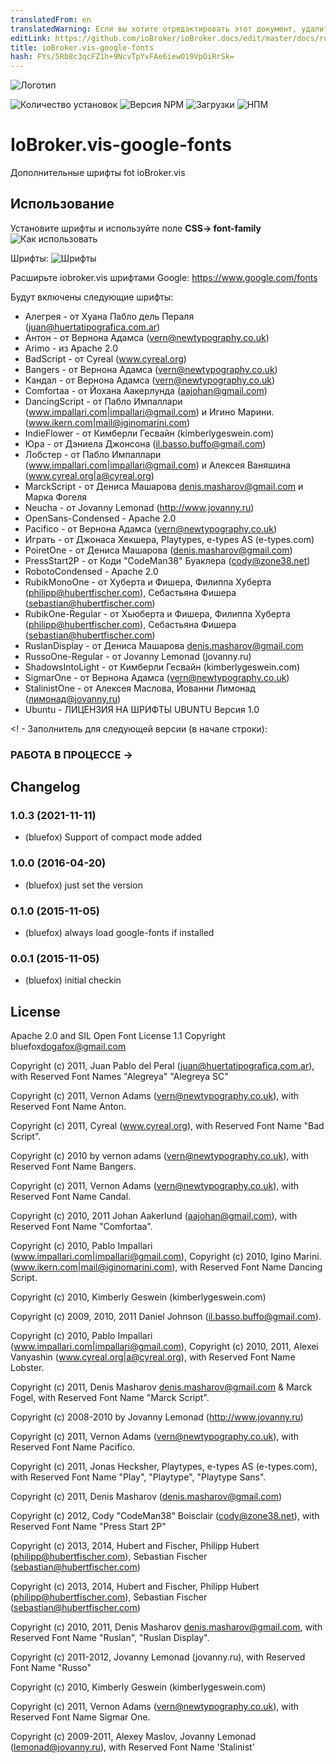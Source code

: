 ```yaml
---
translatedFrom: en
translatedWarning: Если вы хотите отредактировать этот документ, удалите поле «translatedFrom», в противном случае этот документ будет снова автоматически переведен
editLink: https://github.com/ioBroker/ioBroker.docs/edit/master/docs/ru/adapterref/iobroker.vis-google-fonts/README.md
title: ioBroker.vis-google-fonts
hash: FYs/5Rb8c3qcFZ1h+9NcvTpYvFAe6iewO19VpOiRrSk=
---
```

![Логотип](../../../en/adapterref/iobroker.vis-google-fonts/admin/vis-google-fonts.png)

![Количество установок](http://iobroker.live/badges/vis-google-fonts-stable.svg)
![Версия NPM](http://img.shields.io/npm/v/iobroker.vis-google-fonts.svg)
![Загрузки](https://img.shields.io/npm/dm/iobroker.vis-google-fonts.svg)
![НПМ](https://nodei.co/npm/iobroker.vis-google-fonts.png?downloads=true)

# IoBroker.vis-google-fonts
Дополнительные шрифты fot ioBroker.vis

## Использование
Установите шрифты и используйте поле **CSS-> font-family** ![Как использовать](../../../en/adapterref/iobroker.vis-google-fonts/img/usage.png)

Шрифты: ![Шрифты](../../../en/adapterref/iobroker.vis-google-fonts/img/fonts.png)

Расширьте iobroker.vis шрифтами Google: https://www.google.com/fonts

Будут включены следующие шрифты:

- Алегрея - от Хуана Пабло дель Пераля (juan@huertatipografica.com.ar)
- Антон - от Вернона Адамса (vern@newtypography.co.uk)
- Arimo - из Apache 2.0
- BadScript - от Cyreal (www.cyreal.org)
- Bangers - от Вернона Адамса (vern@newtypography.co.uk)
- Кандал - от Вернона Адамса (vern@newtypography.co.uk)
- Comfortaa - от Йохана Аакерлунда (aajohan@gmail.com)
- DancingScript - от Пабло Импаллари (www.impallari.com|impallari@gmail.com) и Игино Марини. (www.ikern.com|mail@iginomarini.com)
- IndieFlower - от Кимберли Гесвайн (kimberlygeswein.com)
- Юра - от Дэниела Джонсона (<il.basso.buffo@gmail.com>)
- Лобстер - от Пабло Импаллари (www.impallari.com|impallari@gmail.com) и Алексея Ваняшина (www.cyreal.org|a@cyreal.org)
- MarckScript - от Дениса Машарова <denis.masharov@gmail.com> и Марка Фогеля
- Neucha - от Jovanny Lemonad (http://www.jovanny.ru)
- OpenSans-Condensed - Apache 2.0
- Pacifico - от Вернона Адамса (vern@newtypography.co.uk)
- Играть - от Джонаса Хекшера, Playtypes, e-types AS (e-types.com)
- PoiretOne - от Дениса Машарова (denis.masharov@gmail.com)
- PressStart2P - от Коди "CodeMan38" Буаклера (cody@zone38.net)
- RobotoCondensed - Apache 2.0
- RubikMonoOne - от Хуберта и Фишера, Филиппа Хуберта (philipp@hubertfischer.com), Себастьяна Фишера (sebastian@hubertfischer.com)
- RubikOne-Regular - от Хьюберта и Фишера, Филиппа Хуберта (philipp@hubertfischer.com), Себастьяна Фишера (sebastian@hubertfischer.com)
- RuslanDisplay - от Дениса Машарова <denis.masharov@gmail.com>
- RussoOne-Regular - от Jovanny Lemonad (jovanny.ru)
- ShadowsIntoLight - от Кимберли Гесвайн (kimberlygeswein.com)
- SigmarOne - от Вернона Адамса (vern@newtypography.co.uk)
- StalinistOne - от Алексея Маслова, Йованни Лимонад (лимонад@jovanny.ru)
- Ubuntu - ЛИЦЕНЗИЯ НА ШРИФТЫ UBUNTU Версия 1.0

<! - Заполнитель для следующей версии (в начале строки):

### __РАБОТА В ПРОЦЕССЕ__ ->

## Changelog
### 1.0.3 (2021-11-11)
* (bluefox) Support of compact mode added

### 1.0.0 (2016-04-20)
* (bluefox) just set the version

### 0.1.0 (2015-11-05)
* (bluefox) always load google-fonts if installed

### 0.0.1 (2015-11-05)
* (bluefox) initial checkin

## License
 Apache 2.0 and SIL Open Font License 1.1
 Copyright bluefox<dogafox@gmail.com>
 
 Copyright (c) 2011, Juan Pablo del Peral (juan@huertatipografica.com.ar), 
 with Reserved Font Names "Alegreya" "Alegreya SC"
 
 Copyright (c) 2011, Vernon Adams (vern@newtypography.co.uk),
 with Reserved Font Name Anton.
 
 Copyright (c) 2011, Cyreal (www.cyreal.org),
 with Reserved Font Name "Bad Script".
 
 Copyright (c) 2010 by vernon adams (vern@newtypography.co.uk),
 with Reserved Font Name Bangers.
 
 Copyright (c) 2011, Vernon Adams (vern@newtypography.co.uk),
 with Reserved Font Name Candal.
 
 Copyright (c) 2010, 2011 Johan Aakerlund (aajohan@gmail.com),
 with Reserved Font Name "Comfortaa".
 
 Copyright (c) 2010, Pablo Impallari (www.impallari.com|impallari@gmail.com),
 Copyright (c) 2010, Igino Marini. (www.ikern.com|mail@iginomarini.com),
 with Reserved Font Name Dancing Script.
 
 Copyright (c) 2010, Kimberly Geswein (kimberlygeswein.com)
 
 Copyright (c) 2009, 2010, 2011 Daniel Johnson (<il.basso.buffo@gmail.com>).
 
 Copyright (c) 2010, Pablo Impallari (www.impallari.com|impallari@gmail.com),
 Copyright (c) 2010, 2011, Alexei Vanyashin (www.cyreal.org|a@cyreal.org),
 with Reserved Font Name Lobster.
 
 Copyright (c) 2011, Denis Masharov <denis.masharov@gmail.com> & Marck Fogel,
 with Reserved Font Name "Marck Script".
 
 Copyright (c) 2008-2010 by Jovanny Lemonad (http://www.jovanny.ru)
 
 Copyright (c) 2011, Vernon Adams (vern@newtypography.co.uk),
 with Reserved Font Name Pacifico.
 
 Copyright (c) 2011, Jonas Hecksher, Playtypes, e-types AS (e-types.com),
 with Reserved Font Name "Play", "Playtype", "Playtype Sans".
 
 Copyright (c) 2011, Denis Masharov (denis.masharov@gmail.com)
 
 Copyright (c) 2012, Cody "CodeMan38" Boisclair (cody@zone38.net), with Reserved Font Name "Press Start 2P"
 
 Copyright (c) 2013, 2014, Hubert and Fischer, Philipp Hubert (philipp@hubertfischer.com), Sebastian Fischer (sebastian@hubertfischer.com)
 
 Copyright (c) 2013, 2014, Hubert and Fischer, Philipp Hubert (philipp@hubertfischer.com), Sebastian Fischer (sebastian@hubertfischer.com)
 
 Copyright (c) 2010, 2011, Denis Masharov <denis.masharov@gmail.com>,
 with Reserved Font Name "Ruslan", "Ruslan Display".
 
 Copyright (c) 2011-2012, Jovanny Lemonad (jovanny.ru), with Reserved Font Name "Russo"
 
 Copyright (c) 2010, Kimberly Geswein (kimberlygeswein.com)
 
 Copyright (c) 2011, Vernon Adams (vern@newtypography.co.uk),
 with Reserved Font Name Sigmar One.
 
 Copyright (c) 2009-2011, Alexey Maslov, Jovanny Lemonad (lemonad@jovanny.ru), with Reserved Font Name 'Stalinist'
